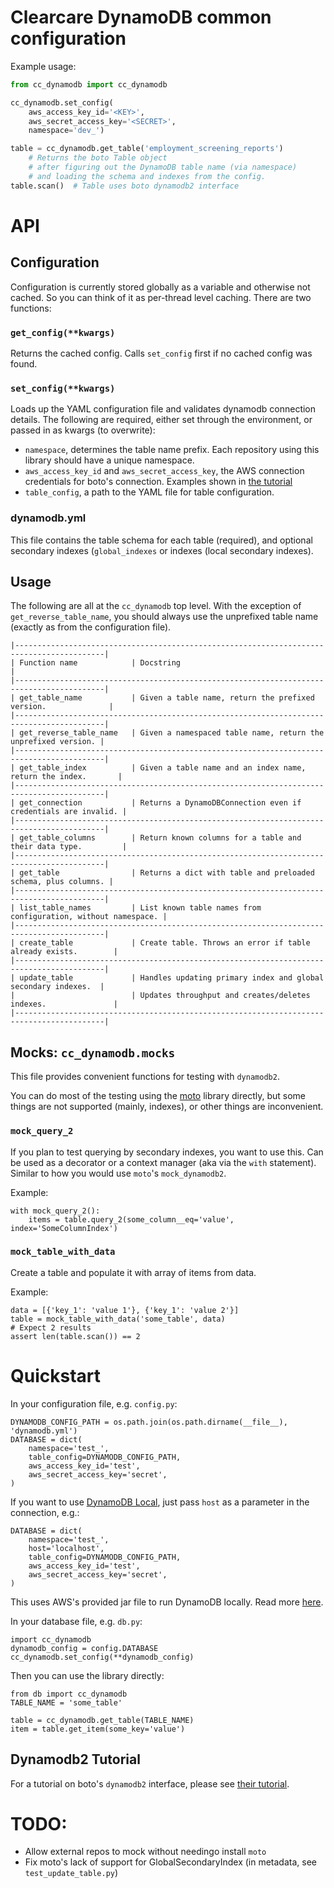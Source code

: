 # Clearcare DynamoDB common configuration

<!-- [![](https://ci.solanolabs.com:443/Clearcare/cc_dynamodb/badges/170035.png?badge_token=b6bcffb6661e4901c3046ae459eda6a3e0f2fce9)](https://ci.solanolabs.com:443/Clearcare/cc_payment_service/suites/170035) -->

Example usage:

```python
from cc_dynamodb import cc_dynamodb

cc_dynamodb.set_config(
    aws_access_key_id='<KEY>',
    aws_secret_access_key='<SECRET>',
    namespace='dev_')

table = cc_dynamodb.get_table('employment_screening_reports')
    # Returns the boto Table object
    # after figuring out the DynamoDB table name (via namespace)
    # and loading the schema and indexes from the config.
table.scan()  # Table uses boto dynamodb2 interface
```

# API

## Configuration

Configuration is currently stored globally as a variable and otherwise not cached. So you can think of it as per-thread level caching. There are two functions:

### `get_config(**kwargs)`

Returns the cached config. Calls `set_config` first if no cached config was found.

### `set_config(**kwargs)`

Loads up the YAML configuration file and validates dynamodb connection details. The following are required, either set through the environment, or passed in as kwargs (to overwrite):

* `namespace`, determines the table name prefix. Each repository using this library should have a unique namespace.
* `aws_access_key_id` and `aws_secret_access_key`, the AWS connection credentials for boto's connection. Examples shown in [the tutorial](http://boto.readthedocs.org/en/latest/dynamodb2_tut.html)
* `table_config`, a path to the YAML file for table configuration.

### dynamodb.yml

This file contains the table schema for each table (required), and optional secondary indexes (`global_indexes`  or indexes (local secondary indexes).

## Usage

The following are all at the `cc_dynamodb` top level. With the exception of `get_reverse_table_name`, you should always use the unprefixed table name (exactly as from the configuration file).

    |------------------------------------------------------------------------------------------|
    | Function name            | Docstring                                                     |
    |------------------------------------------------------------------------------------------|
    | get_table_name           | Given a table name, return the prefixed version.              |
    |------------------------------------------------------------------------------------------|
    | get_reverse_table_name   | Given a namespaced table name, return the unprefixed version. |
    |------------------------------------------------------------------------------------------|
    | get_table_index          | Given a table name and an index name, return the index.       |
    |------------------------------------------------------------------------------------------|
    | get_connection           | Returns a DynamoDBConnection even if credentials are invalid. |
    |------------------------------------------------------------------------------------------|
    | get_table_columns        | Return known columns for a table and their data type.         |
    |------------------------------------------------------------------------------------------|
    | get_table                | Returns a dict with table and preloaded schema, plus columns. |
    |------------------------------------------------------------------------------------------|
    | list_table_names         | List known table names from configuration, without namespace. |
    |------------------------------------------------------------------------------------------|
    | create_table             | Create table. Throws an error if table already exists.        |
    |------------------------------------------------------------------------------------------|
    | update_table             | Handles updating primary index and global secondary indexes.  |
    |                          | Updates throughput and creates/deletes indexes.               |
    |------------------------------------------------------------------------------------------|

## Mocks: `cc_dynamodb.mocks`

This file provides convenient functions for testing with `dynamodb2`.

You can do most of the testing using the [moto](https://github.com/spulec/moto) library directly, but some things are not supported (mainly, indexes), or other things are inconvenient.

### `mock_query_2`

If you plan to test querying by secondary indexes, you want to use this. Can be used as a decorator or a context manager (aka via the `with` statement). Similar to how you would use `moto`'s `mock_dynamodb2`.

Example:

    with mock_query_2():
        items = table.query_2(some_column__eq='value', index='SomeColumnIndex')
        
### `mock_table_with_data`

Create a table and populate it with array of items from data.

Example:

    data = [{'key_1': 'value 1'}, {'key_1': 'value 2'}]
    table = mock_table_with_data('some_table', data)
    # Expect 2 results
    assert len(table.scan()) == 2

# Quickstart

In your configuration file, e.g. `config.py`:

    DYNAMODB_CONFIG_PATH = os.path.join(os.path.dirname(__file__), 'dynamodb.yml')
    DATABASE = dict(
        namespace='test_',
        table_config=DYNAMODB_CONFIG_PATH,
        aws_access_key_id='test',
        aws_secret_access_key='secret',
    )

If you want to use [DynamoDB Local](http://docs.aws.amazon.com/amazondynamodb/latest/developerguide/Tools.DynamoDBLocal.html), just pass `host` as a parameter in the connection, e.g.:

    DATABASE = dict(
        namespace='test_',
        host='localhost',
        table_config=DYNAMODB_CONFIG_PATH,
        aws_access_key_id='test',
        aws_secret_access_key='secret',
    )

This uses AWS's provided jar file to run DynamoDB locally. Read more [here](http://docs.aws.amazon.com/amazondynamodb/latest/developerguide/Tools.DynamoDBLocal.html).

In your database file, e.g. `db.py`:

    import cc_dynamodb
    dynamodb_config = config.DATABASE
    cc_dynamodb.set_config(**dynamodb_config)

Then you can use the library directly:

    from db import cc_dynamodb
    TABLE_NAME = 'some_table'

    table = cc_dynamodb.get_table(TABLE_NAME)
    item = table.get_item(some_key='value')

## Dynamodb2 Tutorial

For a tutorial on boto's `dynamodb2` interface, please see [their tutorial](boto.readthedocs.org/en/latest/dynamodb2_tut.html).

# TODO:

* Allow external repos to mock without needingo install `moto`
* Fix moto's lack of support for GlobalSecondaryIndex (in metadata, see `test_update_table.py`)